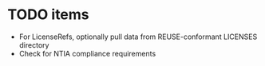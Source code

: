 # TODO items

* For LicenseRefs, optionally pull data from REUSE-conformant LICENSES directory
* Check for NTIA compliance requirements
